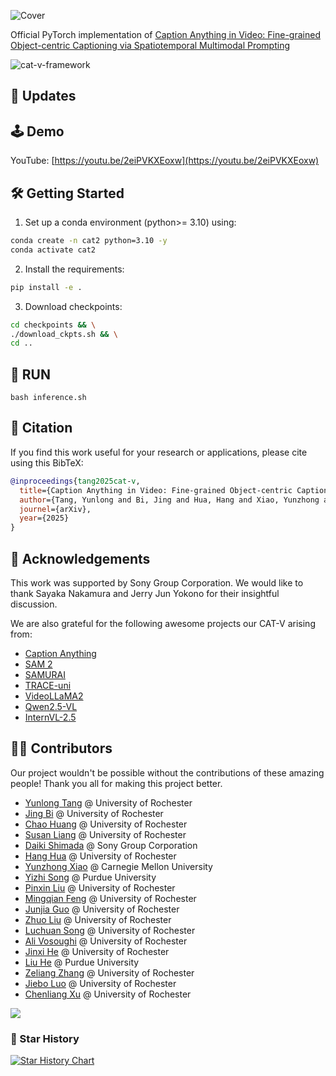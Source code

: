 ![Cover](assets/cover.png)



Official PyTorch implementation of [Caption Anything in Video: Fine-grained Object-centric Captioning via Spatiotemporal Multimodal Prompting](https://arxiv.org/abs/2504.05541)

![cat-v-framework](assets/cat-v-framework.png)

## 🚀 Updates

## 🕹️ Demo

YouTube: [https://youtu.be/2eiPVKXEoxw](https://youtu.be/2eiPVKXEoxw)

## 🛠️ Getting Started

1. Set up a conda environment (python>= 3.10) using:

```bash
conda create -n cat2 python=3.10 -y
conda activate cat2
```

2. Install the requirements:

```bash
pip install -e .
```

3. Download checkpoints:

```bash
cd checkpoints && \
./download_ckpts.sh && \
cd ..
```

## 🏃 RUN

```
bash inference.sh
```


## 📖 Citation
If you find this work useful for your research or applications, please cite using this BibTeX:

```bibtex
@inproceedings{tang2025cat-v,
  title={Caption Anything in Video: Fine-grained Object-centric Captioning via Spatiotemporal Multimodal Prompting},
  author={Tang, Yunlong and Bi, Jing and Hua, Hang and Xiao, Yunzhong and Song, Yizhi and Liu, Pinxin and Huang, Chao and Feng, Mingqian and Guo, Junjia and Liu, Zhuo and Song, Luchuan and Liang, Susan and Shimada, Daiki and Vosoughi, Ali and He, Jinxi and He, Liu and Zhang, Zeliang and Luo, Jiebo and Xu, Chenliang},
  journel={arXiv},
  year={2025}
}
```


## 🙏 Acknowledgements
This work was supported by Sony Group Corporation. We would like to thank Sayaka Nakamura and Jerry Jun Yokono for their insightful discussion.

We are also grateful for the following awesome projects our CAT-V arising from:

- [Caption Anything](https://github.com/ttengwang/Caption-Anything)
- [SAM 2](https://github.com/facebookresearch/sam2)
- [SAMURAI](https://github.com/yangchris11/samurai)
- [TRACE-uni](https://github.com/gyxxyg/TRACE)
- [VideoLLaMA2](https://github.com/DAMO-NLP-SG/VideoLLaMA2)
- [Qwen2.5-VL](https://github.com/QwenLM/Qwen2.5-VL)
- [InternVL-2.5](https://internvl.github.io/blog/2024-12-05-InternVL-2.5/)


## 👩‍💻 Contributors
Our project wouldn't be possible without the contributions of these amazing people! Thank you all for making this project better.

- [Yunlong Tang](https://yunlong10.github.io/) @ University of Rochester
- [Jing Bi](https://scholar.google.com/citations?user=ZyCYhUkAAAAJ) @ University of Rochester
- [Chao Huang](https://wikichao.github.io/) @ University of Rochester
- [Susan Liang](https://liangsusan-git.github.io/) @ University of Rochester
- [Daiki Shimada](https://scholar.google.co.jp/citations?user=1uAwouQAAAAJ) @ Sony Group Corporation
- [Hang Hua](https://hanghuacs.notion.site/Hang-Hua-151c5b68f62980e8884febf1b5c1d4a9) @ University of Rochester
- [Yunzhong Xiao](https://shawn-yzxiao.github.io/) @ Carnegie Mellon University
- [Yizhi Song](https://song630.github.io/yizhisong.github.io/) @ Purdue University
- [Pinxin Liu](https://andypinxinliu.github.io/) @ University of Rochester
- [Mingqian Feng](https://fmmarkmq.github.io/) @ University of Rochester
- [Junjia Guo](https://doujiangter.github.io/JunjiaGuo.github.io/) @ University of Rochester
- [Zhuo Liu](https://joeliuz6.github.io/) @ University of Rochester
- [Luchuan Song](https://songluchuan.github.io/) @ University of Rochester
- [Ali Vosoughi](https://alivosoughi.com/) @ University of Rochester
- [Jinxi He](https://gingin520.github.io/) @ University of Rochester
- [Liu He](https://arking1995.github.io/) @ Purdue University
- [Zeliang Zhang](https://zhangaipi.github.io/) @ University of Rochester
- [Jiebo Luo](https://www.cs.rochester.edu/u/jluo/) @ University of Rochester
- [Chenliang Xu](https://www.cs.rochester.edu/~cxu22/index.html) @ University of Rochester



<a href="https://github.com/yunlong10/CAT-V/graphs/contributors">
  <img src="https://contrib.rocks/image?repo=yunlong10/CAT-V" />
</a>

### 🌟 Star History

[![Star History Chart](https://api.star-history.com/svg?repos=yunlong10/CAT-V&type=Date)](https://star-history.com/#yunlong10/CAT-V&Date)
